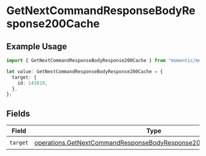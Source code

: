 # GetNextCommandResponseBodyResponse200Cache

## Example Usage

```typescript
import { GetNextCommandResponseBodyResponse200Cache } from "momentic/models/operations";

let value: GetNextCommandResponseBodyResponse200Cache = {
  target: {
    id: 143829,
  },
};
```

## Fields

| Field                                                                                                                                                            | Type                                                                                                                                                             | Required                                                                                                                                                         | Description                                                                                                                                                      |
| ---------------------------------------------------------------------------------------------------------------------------------------------------------------- | ---------------------------------------------------------------------------------------------------------------------------------------------------------------- | ---------------------------------------------------------------------------------------------------------------------------------------------------------------- | ---------------------------------------------------------------------------------------------------------------------------------------------------------------- |
| `target`                                                                                                                                                         | [operations.GetNextCommandResponseBodyResponse200ApplicationJson6Target](../../models/operations/getnextcommandresponsebodyresponse200applicationjson6target.md) | :heavy_check_mark:                                                                                                                                               | N/A                                                                                                                                                              |